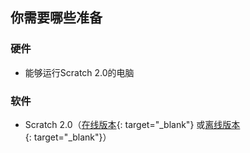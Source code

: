## 你需要哪些准备

### 硬件

+ 能够运行Scratch 2.0的电脑

### 软件

+ Scratch 2.0（[在线版本](https://scratch.mit.edu/projects/editor/){: target="_blank"} 或[离线版本](https://scratch.mit.edu/scratch2download/){: target="_blank"}）